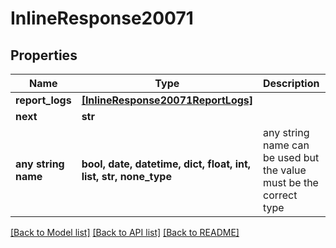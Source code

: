 # InlineResponse20071


## Properties
Name | Type | Description | Notes
------------ | ------------- | ------------- | -------------
**report_logs** | [**[InlineResponse20071ReportLogs]**](InlineResponse20071ReportLogs.md) |  | [optional] 
**next** | **str** |  | [optional] 
**any string name** | **bool, date, datetime, dict, float, int, list, str, none_type** | any string name can be used but the value must be the correct type | [optional]

[[Back to Model list]](../README.md#documentation-for-models) [[Back to API list]](../README.md#documentation-for-api-endpoints) [[Back to README]](../README.md)


